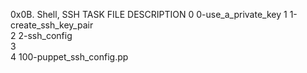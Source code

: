 0x0B. Shell, SSH
TASK	FILE	DESCRIPTION
0	0-use_a_private_key	
1	1-create_ssh_key_pair	
2	2-ssh_config	
3		
4	100-puppet_ssh_config.pp
